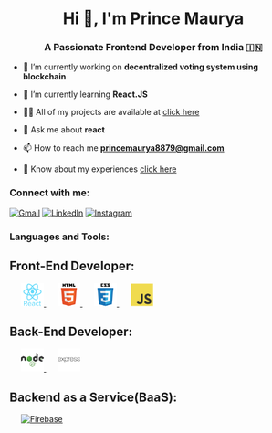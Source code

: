<h1 align="center">Hi 👋, I'm Prince Maurya</h1>
<h3 align="center">A Passionate Frontend Developer from India 🇮🇳</h3>

- 🔭 I’m currently working on **decentralized voting system using blockchain**

- 🌱 I’m currently learning **React.JS**

- 👨‍💻 All of my projects are available at [click here](https://github.com/Prince200510)

- 💬 Ask me about **react**

- 📫 How to reach me **princemaurya8879@gmail.com**

- 📄 Know about my experiences [click here](https://prince5.netlify.app/)

<h3 align="left">Connect with me:</h3>
<p align="left">
  <a href="mailto:princemaurya8879@gmail.com"><img src="https://img.shields.io/badge/-Gmail-D14836?style=flat&logo=Gmail&logoColor=white" alt="Gmail"></a>
 <a href="https://www.linkedin.com/in/prince-maurya-810b83277" target="_blank"><img src="https://img.shields.io/badge/-LinkedIn-0077B5?style=flat&logo=Linkedin&logoColor=white" alt="LinkedIn"></a>
  <a href="https://www.instagram.com/princemaurya_10?igshid=MzNlNGNkZWQ4Mg%3D%3D" target="_blank"><img src="https://img.shields.io/badge/-Instagram-E4405F?style=flat&logo=Instagram&logoColor=white" alt="Instagram"></a>
</p>

<h3 align="left">Languages and Tools:</h3>
<h2 align="left">Front-End Developer:</h2>
<p align="left">
  <a href="https://reactjs.org/" target="_blank" rel="noreferrer" style="margin-left: 20px;">
    <img src="https://raw.githubusercontent.com/devicons/devicon/master/icons/react/react-original-wordmark.svg" alt="React.js" width="40" height="40"/>
  </a>
  <a href="https://www.w3.org/html/" target="_blank" rel="noreferrer" style="margin-left: 20px;">
    <img src="https://raw.githubusercontent.com/devicons/devicon/master/icons/html5/html5-original-wordmark.svg" alt="HTML" width="40" height="40"/>
  </a>
  <a href="https://www.w3schools.com/css/" target="_blank" rel="noreferrer" style="margin-left: 20px;">
    <img src="https://raw.githubusercontent.com/devicons/devicon/master/icons/css3/css3-original-wordmark.svg" alt="CSS" width="40" height="40"/>
  </a>
  <a href="https://developer.mozilla.org/en-US/docs/Web/JavaScript" target="_blank" rel="noreferrer" style="margin-left: 20px;">
    <img src="https://raw.githubusercontent.com/devicons/devicon/master/icons/javascript/javascript-original.svg" alt="JavaScript" width="40" height="40"/>
  </a>
</p>
<h2 align="left">Back-End Developer:</h2>
<p align="left">
  <a href="https://nodejs.org" target="_blank" rel="noreferrer" style="margin-left: 20px;">
  <img src="https://raw.githubusercontent.com/devicons/devicon/master/icons/nodejs/nodejs-original-wordmark.svg" alt="Node.js" width="40" height="40"/>
</a>
  <a href="https://expressjs.com" target="_blank" rel="noreferrer" style="margin-left: 20px;">
    <img src="https://raw.githubusercontent.com/devicons/devicon/master/icons/express/express-original-wordmark.svg" alt="Express.js" width="40" height="40"/>
  </a>
</p>
<h2 align="left">Backend as a Service(BaaS):</h2>
<p align="left">
  <a href="https://firebase.google.com/" target="_blank" rel="noreferrer" style="margin-left: 20px;">
  <img src="https://www.vectorlogo.zone/logos/firebase/firebase-icon.svg" alt="Firebase" width="40" height="40"/>
</a>

</p>

